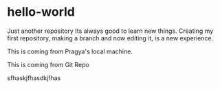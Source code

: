 # hello-world
Just another repository
Its always good to learn new things. Creating my first repository, making a branch and now editing it, is a new experience. 

This is coming from Pragya's local machine.

This is coming from Git Repo

sfhaskjfhasdkjfhas
